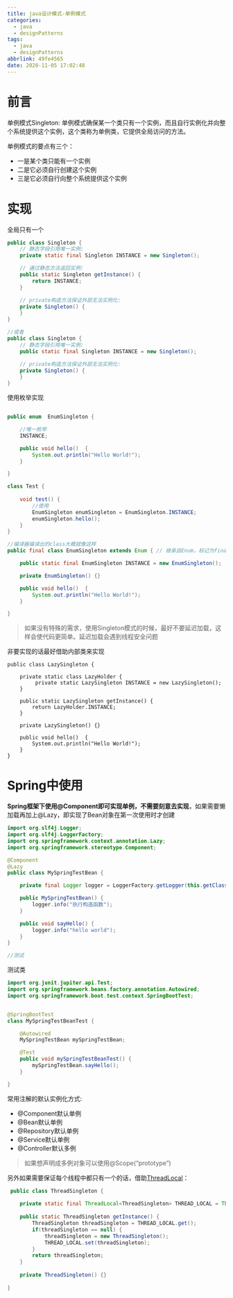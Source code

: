 ```yaml
---
title: java设计模式-单例模式
categories:
  - java
  - designPatterns
tags:
  - java
  - designPatterns
abbrlink: 49fe4565
date: 2020-11-05 17:02:48
---
```


# 前言

单例模式Singleton: 单例模式确保某一个类只有一个实例，而且自行实例化并向整个系统提供这个实例，这个类称为单例类，它提供全局访问的方法。

单例模式的要点有三个：
* 一是某个类只能有一个实例
* 二是它必须自行创建这个实例
* 三是它必须自行向整个系统提供这个实例

 <!-- more -->

# 实现

全局只有一个

```java
public class Singleton {
    // 静态字段引用唯一实例:
    private static final Singleton INSTANCE = new Singleton();

    // 通过静态方法返回实例:
    public static Singleton getInstance() {
        return INSTANCE;
    }

    // private构造方法保证外部无法实例化:
    private Singleton() {
    }
}

//或者
public class Singleton {
    // 静态字段引用唯一实例:
    public static final Singleton INSTANCE = new Singleton();

    // private构造方法保证外部无法实例化:
    private Singleton() {
    }
}
```

使用枚举实现

```java

public enum  EnumSingleton {

    //唯一枚举
    INSTANCE;

    public void hello()  {
        System.out.println("Hello World!");
    }

}

class Test {
    
    void test() {
        //使用
        EnumSingleton enumSingleton = EnumSingleton.INSTANCE;
        enumSingleton.hello();
    }
}

//编译器编译出的class大概就像这样
public final class EnumSingleton extends Enum { // 继承自Enum，标记为final class

    public static final EnumSingleton INSTANCE = new EnumSingleton();

    private EnumSingleton() {}

    public void hello()  {
        System.out.println("Hello World!");
    }

}
```

> 如果没有特殊的需求，使用Singleton模式的时候，最好不要延迟加载，这样会使代码更简单。延迟加载会遇到线程安全问题

非要实现的话最好借助内部类来实现

```
public class LazySingleton {

    private static class LazyHolder {
         private static LazySingleton INSTANCE = new LazySingleton();
    }

    public static LazySingleton getInstance() {
        return LazyHolder.INSTANCE;
    }

    private LazySingleton() {}

    public void hello()  {
        System.out.println("Hello World!");
    }
}
```

# Spring中使用

**Spring框架下使用@Component即可实现单例，不需要刻意去实现**，如果需要懒加载再加上@Lazy，即实现了Bean对象在第一次使用时才创建

```java
import org.slf4j.Logger;
import org.slf4j.LoggerFactory;
import org.springframework.context.annotation.Lazy;
import org.springframework.stereotype.Component;

@Component
@Lazy
public class MySpringTestBean {

    private final Logger logger = LoggerFactory.getLogger(this.getClass());

    public MySpringTestBean() {
        logger.info("执行构造函数");
    }

    public void sayHello() {
        logger.info("hello world");
    }
}

//测试

```

测试类
```java
import org.junit.jupiter.api.Test;
import org.springframework.beans.factory.annotation.Autowired;
import org.springframework.boot.test.context.SpringBootTest;


@SpringBootTest
class MySpringTestBeanTest {

    @Autowired
    MySpringTestBean mySpringTestBean;

    @Test
    public void mySpringTestBeanTest() {
        mySpringTestBean.sayHello();
    }

}
```

常用注解的默认实例化方式:

* @Component默认单例
* @Bean默认单例
* @Repository默认单例
* @Service默认单例
* @Controller默认多例

> 如果想声明成多例对象可以使用@Scope(“prototype”)

另外如果需要保证每个线程中都只有一个的话，借助[ThreadLocal](/20200824/java/多线程/b6038c0d)：

```java
 public class ThreadSingleton {
    
    private static final ThreadLocal<ThreadSingleton> THREAD_LOCAL = ThreadLocal.withInitial(ThreadSingleton::new);
    
    public static ThreadSingleton getInstance() {
        ThreadSingleton threadSingleton = THREAD_LOCAL.get();
        if(threadSingleton == null) {
            threadSingleton = new ThreadSingleton();
            THREAD_LOCAL.set(threadSingleton);
        }
        return threadSingleton;
    }
    
    private ThreadSingleton() {}
    
}
```